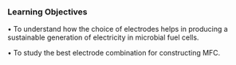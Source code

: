 ### Learning Objectives

•	To understand how the choice of electrodes helps in producing a sustainable generation of electricity in microbial fuel cells.

•	To study the best electrode combination for constructing MFC.
